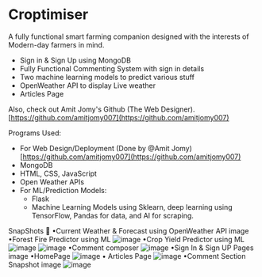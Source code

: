 # Croptimiser

A fully functional smart farming companion designed with the interests of Modern-day farmers in mind.

* Sign in & Sign Up using MongoDB
* Fully Functional Commenting System with sign in details
* Two machine learning models to predict various stuff
* OpenWeather API to display Live weather
* Articles Page

Also, check out Amit Jomy's Github (The Web Designer). [https://github.com/amitjomy007](https://github.com/amitjomy007)

Programs Used:

* For Web Design/Deployment (Done by @Amit Jomy) [https://github.com/amitjomy007](https://github.com/amitjomy007)
* MongoDB
* HTML, CSS, JavaScript
* Open Weather APIs
* For ML/Prediction Models:
    * Flask
    * Machine Learning Models using Sklearn, deep learning using TensorFlow, Pandas for data, and AI for scraping.

SnapShots 📸
•Current Weather & Forecast using OpenWeather API image •Forest Fire Predictor using ML 
![image](https://github.com/user-attachments/assets/e39e8bc1-340e-4cfe-b2a7-b6069228eaec)
•Crop Yield Predictor using ML 
![image](https://github.com/user-attachments/assets/1f55826d-2a3d-4f57-a6f1-54a035db4c02)
![image](https://github.com/user-attachments/assets/5a02d5fc-0e11-42af-80b5-75f83d87b66e)
•Comment composer 
![image](https://github.com/user-attachments/assets/d5bef5a1-1160-429f-8975-9e03ce4cd890)
•Sign In & Sign UP Pages image •HomePage 
![image](https://github.com/user-attachments/assets/dbd9136d-f89d-483b-b3f2-4de5f1716f89)
• Articles Page
![image](https://github.com/user-attachments/assets/8c1b3e52-2df3-46db-b3bc-4715ae249f1f)
•Comment Section Snapshot image
![image](https://github.com/user-attachments/assets/2083a526-d3b2-459c-aec0-e48730e06a8e)
